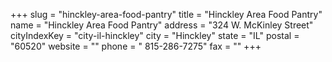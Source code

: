+++
slug = "hinckley-area-food-pantry"
title = "Hinckley Area Food Pantry"
name = "Hinckley Area Food Pantry"
address = "324 W. McKinley Street"
cityIndexKey = "city-il-hinckley"
city = "Hinckley"
state = "IL"
postal = "60520"
website = ""
phone = " 815-286-7275"
fax = ""
+++
